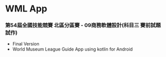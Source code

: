 # WML App
### 第54屆全國技能競賽 北區分區賽 - 09商務軟體設計(科目三 賽前試題試作) 
- Final Version
- World Museum League Guide App using kotlin for Android
